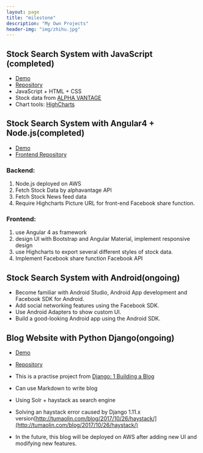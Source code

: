 ```yaml
---
layout: page
title: "milestone"
description: "My Own Projects"
header-img: "img/zhihu.jpg"
---
```


## Stock Search System with JavaScript (completed)

- [Demo](http://www-scf.usc.edu/~maolintu/demo/js_version_stock.html) 
- [Repository](https://github.com/tumaolin94/StockDataShowWithJS)
- JavaScript + HTML + CSS
- Stock data from [ALPHA VANTAGE](https://www.alphavantage.co/)
- Chart tools: [HighCharts](https://www.highcharts.com/)

## Stock Search System with Angular4 + Node.js(completed)

- [Demo](http://cs-server.usc.edu:37566/angular.html)
- [Frontend Repository](https://github.com/tumaolin94/StockSearchSystembyAngular4)

### Backend:
1. Node.js deployed on AWS
2. Fetch Stock Data by alphavantage API
3. Fetch Stock News feed data
4. Require Highcharts Picture URL for front-end Facebook share function.

### Frontend:
1. use Angular 4 as framework
2. design UI with Bootstrap and Angular Material, implement responsive design
3. use Highcharts to export several different styles of stock data.
4. Implement Facebook share function Facebook API

## Stock Search System with Android(ongoing)
- Become	familiar	with	Android	Studio,	Android	App	development	and	Facebook	SDK	for	
Android.
- Add	social	networking	features	using	the	Facebook	SDK.
- Use	Android Adapters	to	show	custom	UI.
- Build	a	good-looking	Android	app	using	the	Android	SDK.

## Blog Website with Python Django(ongoing)
- [Demo](http://13.56.192.121:8000/blog/)
- [Repository](https://github.com/tumaolin94/WebBlog)

- This is a practise project from [Django: 1 Building a Blog](https://www.lynda.com/Django-tutorials/Django-1-Building-Blog/594453-2.html)
- Can use Markdown to write blog
- Using Solr + haystack as search engine
- Solving an haystack error caused by Django 1.11.x version[http://tumaolin.com/blog/2017/10/26/haystack/](http://tumaolin.com/blog/2017/10/26/haystack/)
- In the future, this blog will be deployed on AWS after adding new UI and modifying new features.







